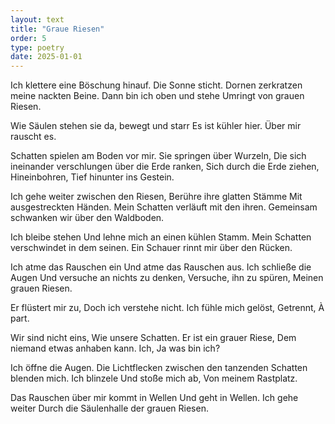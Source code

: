 ```yaml
---
layout: text
title: "Graue Riesen"
order: 5
type: poetry
date: 2025-01-01
---
```


Ich klettere eine Böschung hinauf. 
Die Sonne sticht. 
Dornen zerkratzen meine nackten Beine.
Dann bin ich oben und stehe
Umringt von grauen Riesen.

Wie Säulen stehen sie da, bewegt und starr
Es ist kühler hier.
Über mir rauscht es.

Schatten spielen am Boden vor mir.
Sie springen über Wurzeln, 
Die sich ineinander verschlungen über die Erde ranken,
Sich durch die Erde ziehen,
Hineinbohren, 
Tief hinunter ins Gestein.

Ich gehe weiter zwischen den Riesen,
Berühre ihre glatten Stämme
Mit ausgestreckten Händen.
Mein Schatten verläuft mit den ihren.
Gemeinsam schwanken wir über den Waldboden.

Ich bleibe stehen
Und lehne mich an einen kühlen Stamm.
Mein Schatten verschwindet in dem seinen.
Ein Schauer rinnt mir über den Rücken.

Ich atme das Rauschen ein 
Und atme das Rauschen aus.
Ich schließe die Augen
Und versuche an nichts zu denken,
Versuche, ihn zu spüren,
Meinen grauen Riesen.

Er flüstert mir zu,
Doch ich verstehe nicht.
Ich fühle mich gelöst,
Getrennt,
À part.

Wir sind nicht eins,
Wie unsere Schatten.
Er ist ein grauer Riese,
Dem niemand etwas anhaben kann.
Ich,
Ja was bin ich?

Ich öffne die Augen.
Die Lichtflecken zwischen den tanzenden Schatten blenden mich.
Ich blinzele
Und stoße mich ab,
Von meinem Rastplatz.

Das Rauschen über mir kommt in Wellen
Und geht in Wellen.
Ich gehe weiter
Durch die Säulenhalle der grauen Riesen.
